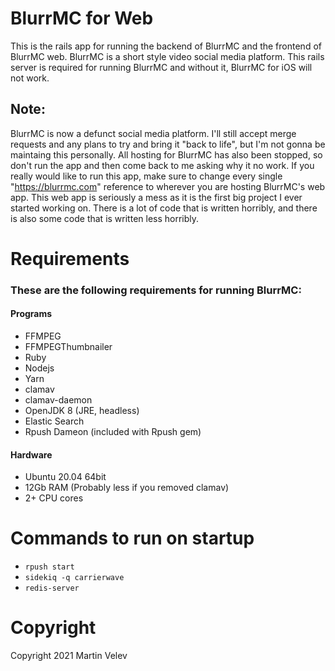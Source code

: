 # BlurrMC for Web
This is the rails app for running the backend of BlurrMC and the frontend of BlurrMC web. BlurrMC is a short style video social media platform. This rails server is required for running BlurrMC and without it, BlurrMC for iOS will not work.
## Note:
BlurrMC is now a defunct social media platform. I'll still accept merge requests and any plans to try and bring it "back to life", but I'm not gonna be maintaing this personally. All hosting for BlurrMC has also been stopped, so don't run the app and then come back to me asking why it no work. If you really would like to run this app, make sure to change every single "https://blurrmc.com" reference to wherever you are hosting BlurrMC's web app. This web app is seriously a mess as it is the first big project I ever started working on. There is a lot of code that is written horribly, and there is also some code that is written less horribly.

# Requirements
### These are the following requirements for running BlurrMC:
#### Programs
*  FFMPEG
*  FFMPEGThumbnailer
*  Ruby
*  Nodejs
*  Yarn
*  clamav
*  clamav-daemon
*  OpenJDK 8 (JRE, headless)
*  Elastic Search
*  Rpush Dameon (included with Rpush gem)
#### Hardware
*  Ubuntu 20.04 64bit
*  12Gb RAM (Probably less if you removed clamav)
*  2+ CPU cores 

# Commands to run on startup
* `rpush start`
* `sidekiq -q carrierwave`
* `redis-server`

# Copyright
Copyright 2021 Martin Velev
